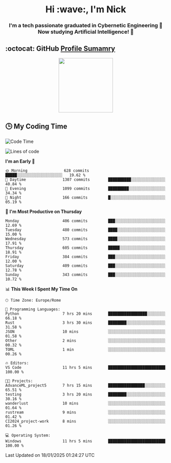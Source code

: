 <h1 align="center">Hi :wave:, I'm Nick</h1>

<h3 align="center">I'm a tech passionate graduated in Cybernetic Engineering 🤖<br>
Now studying Artificial Intelligence! 🧠</h3>


## :octocat: GitHub <a href="https://github.com/vn7n24fzkq/github-profile-summary-cards">Profile Sumamry</a>

<p align="center">
   <img style="height:170px;display:inline-block"  src="http://github-profile-summary-cards.vercel.app/api/cards/profile-details?username=CodeClimberNT&theme=github_dark" />
<!--    <img style="height:170px;display:inline-block"  src="http://github-profile-summary-cards.vercel.app/api/cards/repos-per-language?username=CodeClimberNT&theme=github_dark&exclude=" /> -->
</p>

 ## :clock3: My Coding Time 
 
<!--START_SECTION:waka-->
![Code Time](http://img.shields.io/badge/Code%20Time-417%20hrs%2049%20mins-blue)

![Lines of code](https://img.shields.io/badge/From%20Hello%20World%20I%27ve%20Written-3.9%20million%20lines%20of%20code-blue)

**I'm an Early 🐤** 

```text
🌞 Morning                628 commits         █████░░░░░░░░░░░░░░░░░░░░   19.62 % 
🌆 Daytime                1307 commits        ██████████░░░░░░░░░░░░░░░   40.84 % 
🌃 Evening                1099 commits        █████████░░░░░░░░░░░░░░░░   34.34 % 
🌙 Night                  166 commits         █░░░░░░░░░░░░░░░░░░░░░░░░   05.19 % 
```
📅 **I'm Most Productive on Thursday** 

```text
Monday                   406 commits         ███░░░░░░░░░░░░░░░░░░░░░░   12.69 % 
Tuesday                  480 commits         ████░░░░░░░░░░░░░░░░░░░░░   15.00 % 
Wednesday                573 commits         ████░░░░░░░░░░░░░░░░░░░░░   17.91 % 
Thursday                 605 commits         █████░░░░░░░░░░░░░░░░░░░░   18.91 % 
Friday                   384 commits         ███░░░░░░░░░░░░░░░░░░░░░░   12.00 % 
Saturday                 409 commits         ███░░░░░░░░░░░░░░░░░░░░░░   12.78 % 
Sunday                   343 commits         ███░░░░░░░░░░░░░░░░░░░░░░   10.72 % 
```


📊 **This Week I Spent My Time On** 

```text
🕑︎ Time Zone: Europe/Rome

💬 Programming Languages: 
Python                   7 hrs 20 mins       █████████████████░░░░░░░░   66.18 % 
Rust                     3 hrs 30 mins       ████████░░░░░░░░░░░░░░░░░   31.58 % 
JSON                     10 mins             ░░░░░░░░░░░░░░░░░░░░░░░░░   01.58 % 
Other                    2 mins              ░░░░░░░░░░░░░░░░░░░░░░░░░   00.32 % 
TOML                     1 min               ░░░░░░░░░░░░░░░░░░░░░░░░░   00.26 % 

🔥 Editors: 
VS Code                  11 hrs 5 mins       █████████████████████████   100.00 % 

🐱‍💻 Projects: 
AdvanceML_project5       7 hrs 15 mins       ████████████████░░░░░░░░░   65.51 % 
testing                  3 hrs 20 mins       ████████░░░░░░░░░░░░░░░░░   30.16 % 
wanderlust               10 mins             ░░░░░░░░░░░░░░░░░░░░░░░░░   01.64 % 
rustream                 9 mins              ░░░░░░░░░░░░░░░░░░░░░░░░░   01.42 % 
CI2024_project-work      8 mins              ░░░░░░░░░░░░░░░░░░░░░░░░░   01.26 % 

💻 Operating System: 
Windows                  11 hrs 5 mins       █████████████████████████   100.00 % 
```


 Last Updated on 18/01/2025 01:24:27 UTC
<!--END_SECTION:waka-->

